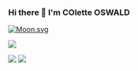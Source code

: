 ### Hi there 👋 I'm COlette OSWALD

[![Moon.svg](https://moon-svg.minung.dev/moon.svg?theme=ray&rotate=0)](https://moon-svg.minung.dev)


![](http://github-profile-summary-cards.vercel.app/api/cards/profile-details?username=Leily&theme=tokyonight)

![](http://github-profile-summary-cards.vercel.app/api/cards/most-commit-language?username=Leily&theme=tokyonight)
![](http://github-profile-summary-cards.vercel.app/api/cards/stats?username=Leily&theme=tokyonight)
